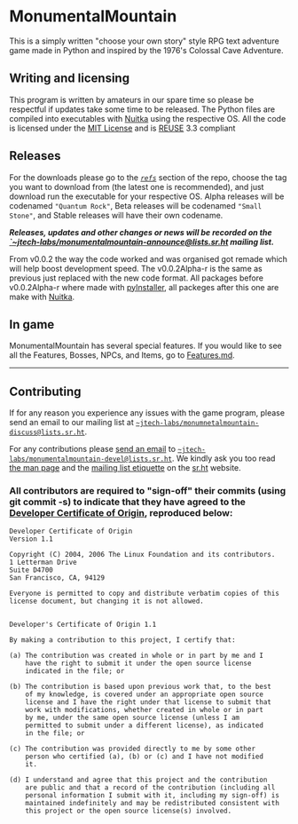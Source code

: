 <!--
SPDX-FileCopyrightText: (C) 2023-2025 jtech-labs <~jtech-labs/public@lists.sr.ht>

SPDX-License-Identifier: MIT
-->

# MonumentalMountain
This is a simply written "choose your own story" style RPG text adventure game made in Python and inspired by the 1976's Colossal Cave Adventure.

## Writing and licensing

This program is written by amateurs in our spare time so please be respectful if updates take some time to be released. The Python files are compiled into executables with [Nuitka](https://nuitka.net) using the respective OS. All the code is licensed under the [MIT License](LICENCES/MIT.txt) and is [REUSE](https://reuse.software) 3.3 compliant

## Releases

For the downloads please go to the [*`refs`*](https://git.sr.ht/~jtech-labs/MonumentalMountain/refs) section of the repo, choose the tag you want to download from (the latest one is recommended), and just download run the executable for your respective OS. Alpha releases will be codenamed `"Quantum Rock"`, Beta releases will be codenamed `"Small Stone"`, and Stable releases will have their own codename.

___Releases, updates and other changes or news will be recorded on the [`~jtech-labs/monumentalmountain-announce@lists.sr.ht](https://lists.sr.ht/~jtech-labs/monumentalmountain-announce) mailing list.___

From v0.0.2 the way the code worked and was organised got remade which will help boost development speed. The v0.0.2Alpha-r is the same as previous just replaced with the new code format. All packages before v0.0.2Alpha-r where made with [pyInstaller](https://pyinstaller.org), all packeges after this one are make with [Nuitka](https://nuitka.net).

## In game

MonumentalMountain has several special features. If you would like to see all the Features, Bosses, NPCs, and Items, go to [Features.md](Features.md).

---
## Contributing

If for any reason you experience any issues with the game program, please send an email to our mailing list at [`~jtech-labs/monumnetalmountain-discuss@lists.sr.ht`](https://lists.sr.ht/~jtech-labs/monumentalmountain-discuss).

For any contributions please [send an email](https://git-send-email.io) to [`~jtech-labs/monumentalmountain-devel@lists.sr.ht`](https://lists.sr.ht/~jtech-labs/monumentalmountain-devel). We kindly ask you too read [the man page](https://man.sr.ht/lists.sr.ht/) and the [mailing list etiquette](https://man.sr.ht/lists.sr.ht/etiquette.md) on the [sr.ht](https://sr.ht) website.

### All contributors are required to "sign-off" their commits (using git commit -s) to indicate that they have agreed to the [Developer Certificate of Origin](https://developercertificate.org/), reproduced below:

```
Developer Certificate of Origin
Version 1.1

Copyright (C) 2004, 2006 The Linux Foundation and its contributors.
1 Letterman Drive
Suite D4700
San Francisco, CA, 94129

Everyone is permitted to copy and distribute verbatim copies of this
license document, but changing it is not allowed.


Developer's Certificate of Origin 1.1

By making a contribution to this project, I certify that:

(a) The contribution was created in whole or in part by me and I
    have the right to submit it under the open source license
    indicated in the file; or

(b) The contribution is based upon previous work that, to the best
    of my knowledge, is covered under an appropriate open source
    license and I have the right under that license to submit that
    work with modifications, whether created in whole or in part
    by me, under the same open source license (unless I am
    permitted to submit under a different license), as indicated
    in the file; or

(c) The contribution was provided directly to me by some other
    person who certified (a), (b) or (c) and I have not modified
    it.

(d) I understand and agree that this project and the contribution
    are public and that a record of the contribution (including all
    personal information I submit with it, including my sign-off) is
    maintained indefinitely and may be redistributed consistent with
    this project or the open source license(s) involved.
```